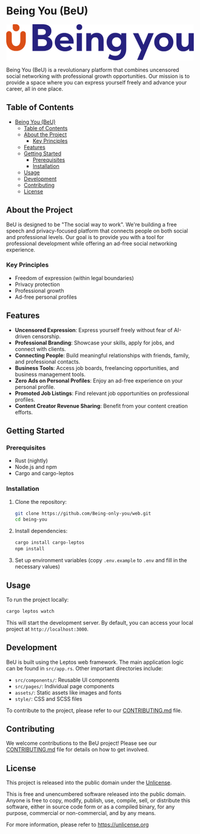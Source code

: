 # Being You (BeU)

![BeU Logo](/assets/logo/being-you-colour.svg)

Being You (BeU) is a revolutionary platform that combines uncensored social networking with professional growth opportunities. Our mission is to provide a space where you can express yourself freely and advance your career, all in one place.

## Table of Contents

- [Being You (BeU)](#being-you-beu)
  - [Table of Contents](#table-of-contents)
  - [About the Project](#about-the-project)
    - [Key Principles](#key-principles)
  - [Features](#features)
  - [Getting Started](#getting-started)
    - [Prerequisites](#prerequisites)
    - [Installation](#installation)
  - [Usage](#usage)
  - [Development](#development)
  - [Contributing](#contributing)
  - [License](#license)

## About the Project

BeU is designed to be "The social way to work". We're building a free speech and privacy-focused platform that connects people on both social and professional levels. Our goal is to provide you with a tool for professional development while offering an ad-free social networking experience.

### Key Principles

- Freedom of expression (within legal boundaries)
- Privacy protection
- Professional growth
- Ad-free personal profiles

## Features

- **Uncensored Expression**: Express yourself freely without fear of AI-driven censorship.
- **Professional Branding**: Showcase your skills, apply for jobs, and connect with clients.
- **Connecting People**: Build meaningful relationships with friends, family, and professional contacts.
- **Business Tools**: Access job boards, freelancing opportunities, and business management tools.
- **Zero Ads on Personal Profiles**: Enjoy an ad-free experience on your personal profile.
- **Promoted Job Listings**: Find relevant job opportunities on professional profiles.
- **Content Creator Revenue Sharing**: Benefit from your content creation efforts.

## Getting Started

### Prerequisites

- Rust (nightly)
- Node.js and npm
- Cargo and cargo-leptos

### Installation

1. Clone the repository:

   ```bash
   git clone https://github.com/Being-only-you/web.git
   cd being-you
   ```

2. Install dependencies:

   ```bash
   cargo install cargo-leptos
   npm install
   ```

3. Set up environment variables (copy `.env.example` to `.env` and fill in the necessary values)

## Usage

To run the project locally:

```bash
cargo leptos watch
```

This will start the development server. By default, you can access your local project at `http://localhost:3000`.

## Development

BeU is built using the Leptos web framework. The main application logic can be found in `src/app.rs`. Other important directories include:

- `src/components/`: Reusable UI components
- `src/pages/`: Individual page components
- `assets/`: Static assets like images and fonts
- `style/`: CSS and SCSS files

To contribute to the project, please refer to our [CONTRIBUTING.md](CONTRIBUTING.md) file.

## Contributing

We welcome contributions to the BeU project! Please see our [CONTRIBUTING.md](CONTRIBUTING.md) file for details on how to get involved.

## License

This project is released into the public domain under the [Unlicense](LICENSE).

This is free and unencumbered software released into the public domain. Anyone is free to copy, modify, publish, use, compile, sell, or distribute this software, either in source code form or as a compiled binary, for any purpose, commercial or non-commercial, and by any means.

For more information, please refer to <https://unlicense.org>
